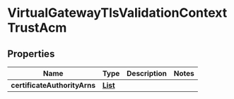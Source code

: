 

# VirtualGatewayTlsValidationContextTrustAcm


## Properties

| Name | Type | Description | Notes |
|------------ | ------------- | ------------- | -------------|
|**certificateAuthorityArns** | [**List**](List.md) |  |  |



